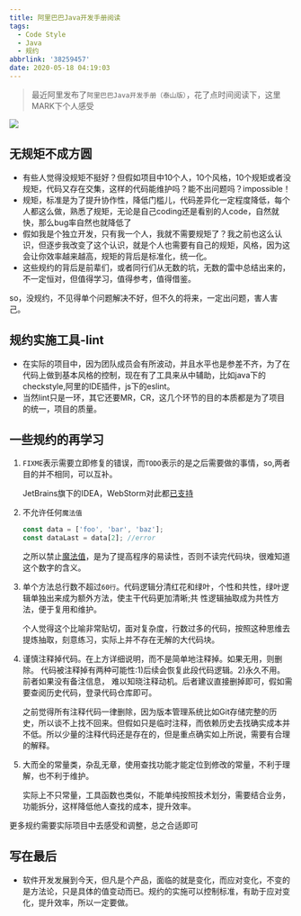 ```yaml
---
title: 阿里巴巴Java开发手册阅读
tags:
  - Code Style
  - Java
  - 规约
abbrlink: '38259457'
date: 2020-05-18 04:19:03
---
```


> 最近阿里发布了`阿里巴巴Java开发手册（泰山版）`，花了点时间阅读下，这里MARK下个人感受

![](http://static.1991421.cn/2020/2020-05-18-052109.jpeg)


## 无规矩不成方圆

- 有些人觉得没规矩不挺好？但假如项目中10个人，10个风格，10个规矩或者没规矩，代码又存在交集，这样的代码能维护吗？能不出问题吗？impossible！
- 规矩，标准是为了提升协作性，降低门槛儿，代码差异化一定程度降低，每个人都这么做，熟悉了规矩，无论是自己coding还是看别的人code，自然就快，那么bug率自然也就降低了
- 假如我是个独立开发，只有我一个人，我就不需要规矩了？我之前也这么认识，但逐步我改变了这个认识，就是个人也需要有自己的规矩，风格，因为这会让你效率越来越高，规矩的背后是标准化，统一化。
- 这些规约的背后是前辈们，或者同行们从无数的坑，无数的雷中总结出来的，不一定恒对，但值得学习，值得参考，值得借鉴。

so，没规约，不见得单个问题解决不好，但不久的将来，一定出问题，害人害己。


## 规约实施工具-lint

- 在实际的项目中，因为团队成员会有所波动，并且水平也是参差不齐，为了在代码上做到基本风格的控制，现在有了工具来从中辅助，比如java下的checkstyle,阿里的IDE插件，js下的eslint。
- 当然lint只是一环，其它还要MR，CR，这几个环节的目的本质都是为了项目的统一，项目的质量。


## 一些规约的再学习


1.  `FIXME`表示需要立即修复的错误，而`TODO`表示的是之后需要做的事情，so,两者目的并不相同，可以互补。
	
	JetBrains旗下的IDEA，WebStorm对此都[已支持](https://www.jetbrains.com/help/webstorm/using-todo.html)
2. 不允许任何`魔法值`

      ```typescript
    const data = ['foo', 'bar', 'baz'];
	const dataLast = data[2]; //error
      ```
      
	之所以禁止[魔法值](https://yq.aliyun.com/articles/517819)，是为了提高程序的易读性，否则不读完代码块，很难知道这个数字的含义。
	
3. 单个方法总行数不超过`60行`。代码逻辑分清红花和绿叶，个性和共性，绿叶逻辑单独出来成为额外方法，使主干代码更加清晰;共
性逻辑抽取成为共性方法，便于复用和维护。	

	个人觉得这个比喻非常贴切，面对复杂度，行数过多的代码，按照这种思维去提炼抽取，刻意练习，实际上并不存在无解的大代码块。
4. 	谨慎注释掉代码。在上方详细说明，而不是简单地注释掉。如果无用，则删除。 代码被注释掉有两种可能性:1)后续会恢复此段代码逻辑。2)永久不用。前者如果没有备注信息， 难以知晓注释动机。后者建议直接删掉即可，假如需要查阅历史代码，登录代码仓库即可。

	之前觉得所有注释代码一律删除，因为版本管理系统比如Git存储完整的历史，所以谈不上找不回来。但假如只是临时注释，而依赖历史去找确实成本并不低。所以少量的注释代码还是存在的，但是重点确实如上所说，需要有合理的解释。

5. 大而全的常量类，杂乱无章，使用查找功能才能定位到修改的常量，不利于理解，也不利于维护。

	实际上不只常量，工具函数也类似，不能单纯按照技术划分，需要结合业务，功能拆分，这样降低他人查找的成本，提升效率。

更多规约需要实际项目中去感受和调整，总之合适即可

##  写在最后

- 软件开发发展到今天，但凡是个产品，面临的就是变化，而应对变化，不变的是方法论，只是具体的值变动而已。规约的实施可以控制标准，有助于应对变化，提升效率，所以一定要做。
